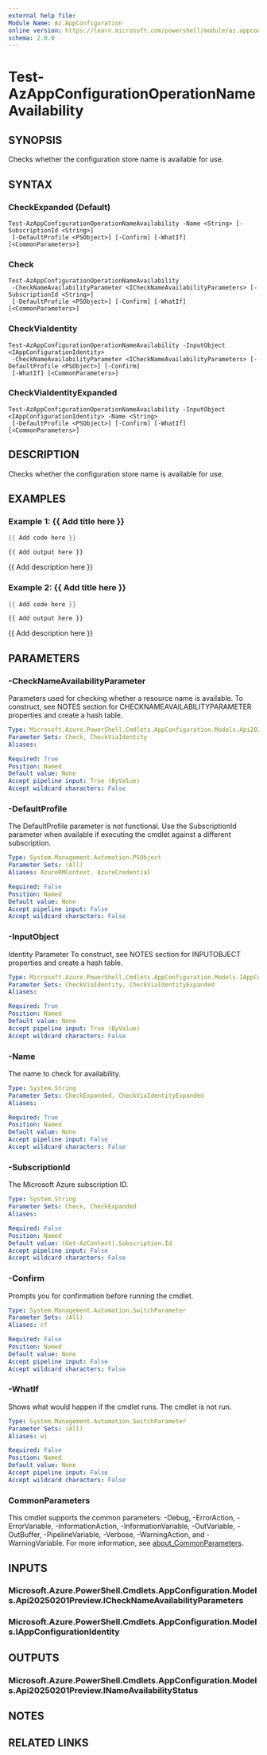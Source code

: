 ```yaml
---
external help file:
Module Name: Az.AppConfiguration
online version: https://learn.microsoft.com/powershell/module/az.appconfiguration/test-azappconfigurationoperationnameavailability
schema: 2.0.0
---
```


# Test-AzAppConfigurationOperationNameAvailability

## SYNOPSIS
Checks whether the configuration store name is available for use.

## SYNTAX

### CheckExpanded (Default)
```
Test-AzAppConfigurationOperationNameAvailability -Name <String> [-SubscriptionId <String>]
 [-DefaultProfile <PSObject>] [-Confirm] [-WhatIf] [<CommonParameters>]
```

### Check
```
Test-AzAppConfigurationOperationNameAvailability
 -CheckNameAvailabilityParameter <ICheckNameAvailabilityParameters> [-SubscriptionId <String>]
 [-DefaultProfile <PSObject>] [-Confirm] [-WhatIf] [<CommonParameters>]
```

### CheckViaIdentity
```
Test-AzAppConfigurationOperationNameAvailability -InputObject <IAppConfigurationIdentity>
 -CheckNameAvailabilityParameter <ICheckNameAvailabilityParameters> [-DefaultProfile <PSObject>] [-Confirm]
 [-WhatIf] [<CommonParameters>]
```

### CheckViaIdentityExpanded
```
Test-AzAppConfigurationOperationNameAvailability -InputObject <IAppConfigurationIdentity> -Name <String>
 [-DefaultProfile <PSObject>] [-Confirm] [-WhatIf] [<CommonParameters>]
```

## DESCRIPTION
Checks whether the configuration store name is available for use.

## EXAMPLES

### Example 1: {{ Add title here }}
```powershell
{{ Add code here }}
```

```output
{{ Add output here }}
```

{{ Add description here }}

### Example 2: {{ Add title here }}
```powershell
{{ Add code here }}
```

```output
{{ Add output here }}
```

{{ Add description here }}

## PARAMETERS

### -CheckNameAvailabilityParameter
Parameters used for checking whether a resource name is available.
To construct, see NOTES section for CHECKNAMEAVAILABILITYPARAMETER properties and create a hash table.

```yaml
Type: Microsoft.Azure.PowerShell.Cmdlets.AppConfiguration.Models.Api20250201Preview.ICheckNameAvailabilityParameters
Parameter Sets: Check, CheckViaIdentity
Aliases:

Required: True
Position: Named
Default value: None
Accept pipeline input: True (ByValue)
Accept wildcard characters: False
```

### -DefaultProfile
The DefaultProfile parameter is not functional.
Use the SubscriptionId parameter when available if executing the cmdlet against a different subscription.

```yaml
Type: System.Management.Automation.PSObject
Parameter Sets: (All)
Aliases: AzureRMContext, AzureCredential

Required: False
Position: Named
Default value: None
Accept pipeline input: False
Accept wildcard characters: False
```

### -InputObject
Identity Parameter
To construct, see NOTES section for INPUTOBJECT properties and create a hash table.

```yaml
Type: Microsoft.Azure.PowerShell.Cmdlets.AppConfiguration.Models.IAppConfigurationIdentity
Parameter Sets: CheckViaIdentity, CheckViaIdentityExpanded
Aliases:

Required: True
Position: Named
Default value: None
Accept pipeline input: True (ByValue)
Accept wildcard characters: False
```

### -Name
The name to check for availability.

```yaml
Type: System.String
Parameter Sets: CheckExpanded, CheckViaIdentityExpanded
Aliases:

Required: True
Position: Named
Default value: None
Accept pipeline input: False
Accept wildcard characters: False
```

### -SubscriptionId
The Microsoft Azure subscription ID.

```yaml
Type: System.String
Parameter Sets: Check, CheckExpanded
Aliases:

Required: False
Position: Named
Default value: (Get-AzContext).Subscription.Id
Accept pipeline input: False
Accept wildcard characters: False
```

### -Confirm
Prompts you for confirmation before running the cmdlet.

```yaml
Type: System.Management.Automation.SwitchParameter
Parameter Sets: (All)
Aliases: cf

Required: False
Position: Named
Default value: None
Accept pipeline input: False
Accept wildcard characters: False
```

### -WhatIf
Shows what would happen if the cmdlet runs.
The cmdlet is not run.

```yaml
Type: System.Management.Automation.SwitchParameter
Parameter Sets: (All)
Aliases: wi

Required: False
Position: Named
Default value: None
Accept pipeline input: False
Accept wildcard characters: False
```

### CommonParameters
This cmdlet supports the common parameters: -Debug, -ErrorAction, -ErrorVariable, -InformationAction, -InformationVariable, -OutVariable, -OutBuffer, -PipelineVariable, -Verbose, -WarningAction, and -WarningVariable. For more information, see [about_CommonParameters](http://go.microsoft.com/fwlink/?LinkID=113216).

## INPUTS

### Microsoft.Azure.PowerShell.Cmdlets.AppConfiguration.Models.Api20250201Preview.ICheckNameAvailabilityParameters

### Microsoft.Azure.PowerShell.Cmdlets.AppConfiguration.Models.IAppConfigurationIdentity

## OUTPUTS

### Microsoft.Azure.PowerShell.Cmdlets.AppConfiguration.Models.Api20250201Preview.INameAvailabilityStatus

## NOTES

## RELATED LINKS


